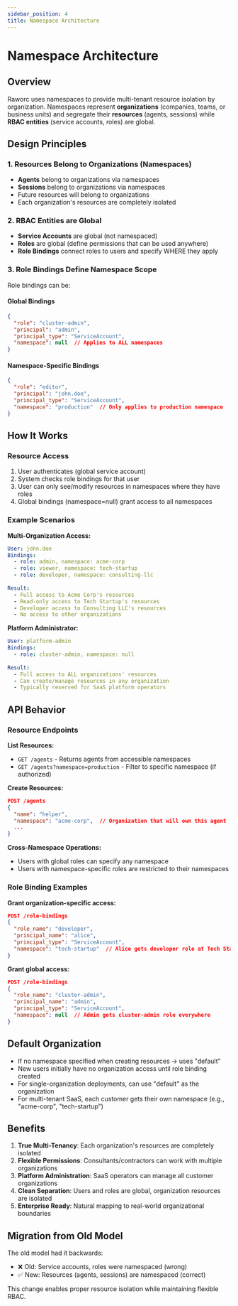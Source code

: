 ```yaml
---
sidebar_position: 4
title: Namespace Architecture
---
```


# Namespace Architecture

## Overview

Raworc uses namespaces to provide multi-tenant resource isolation by organization. Namespaces represent **organizations** (companies, teams, or business units) and segregate their **resources** (agents, sessions) while **RBAC entities** (service accounts, roles) are global.

## Design Principles

### 1. Resources Belong to Organizations (Namespaces)
- **Agents** belong to organizations via namespaces
- **Sessions** belong to organizations via namespaces
- Future resources will belong to organizations
- Each organization's resources are completely isolated

### 2. RBAC Entities are Global
- **Service Accounts** are global (not namespaced)
- **Roles** are global (define permissions that can be used anywhere)
- **Role Bindings** connect roles to users and specify WHERE they apply

### 3. Role Bindings Define Namespace Scope

Role bindings can be:

#### Global Bindings
```json
{
  "role": "cluster-admin",
  "principal": "admin",
  "principal_type": "ServiceAccount",
  "namespace": null  // Applies to ALL namespaces
}
```

#### Namespace-Specific Bindings
```json
{
  "role": "editor",
  "principal": "john.doe",
  "principal_type": "ServiceAccount", 
  "namespace": "production"  // Only applies to production namespace
}
```

## How It Works

### Resource Access
1. User authenticates (global service account)
2. System checks role bindings for that user
3. User can only see/modify resources in namespaces where they have roles
4. Global bindings (namespace=null) grant access to all namespaces

### Example Scenarios

**Multi-Organization Access:**
```yaml
User: john.doe
Bindings:
  - role: admin, namespace: acme-corp
  - role: viewer, namespace: tech-startup
  - role: developer, namespace: consulting-llc
  
Result:
  - Full access to Acme Corp's resources
  - Read-only access to Tech Startup's resources
  - Developer access to Consulting LLC's resources
  - No access to other organizations
```

**Platform Administrator:**
```yaml
User: platform-admin
Bindings:
  - role: cluster-admin, namespace: null
  
Result:
  - Full access to ALL organizations' resources
  - Can create/manage resources in any organization
  - Typically reserved for SaaS platform operators
```

## API Behavior

### Resource Endpoints

**List Resources:**
- `GET /agents` - Returns agents from accessible namespaces
- `GET /agents?namespace=production` - Filter to specific namespace (if authorized)

**Create Resources:**
```json
POST /agents
{
  "name": "helper",
  "namespace": "acme-corp",  // Organization that will own this agent
  ...
}
```

**Cross-Namespace Operations:**
- Users with global roles can specify any namespace
- Users with namespace-specific roles are restricted to their namespaces

### Role Binding Examples

**Grant organization-specific access:**
```json
POST /role-bindings
{
  "role_name": "developer",
  "principal_name": "alice",
  "principal_type": "ServiceAccount",
  "namespace": "tech-startup"  // Alice gets developer role at Tech Startup
}
```

**Grant global access:**
```json
POST /role-bindings
{
  "role_name": "cluster-admin",
  "principal_name": "admin",
  "principal_type": "ServiceAccount",
  "namespace": null  // Admin gets cluster-admin role everywhere
}
```

## Default Organization

- If no namespace specified when creating resources → uses "default"
- New users initially have no organization access until role binding created
- For single-organization deployments, can use "default" as the organization
- For multi-tenant SaaS, each customer gets their own namespace (e.g., "acme-corp", "tech-startup")

## Benefits

1. **True Multi-Tenancy**: Each organization's resources are completely isolated
2. **Flexible Permissions**: Consultants/contractors can work with multiple organizations
3. **Platform Administration**: SaaS operators can manage all customer organizations
4. **Clean Separation**: Users and roles are global, organization resources are isolated
5. **Enterprise Ready**: Natural mapping to real-world organizational boundaries

## Migration from Old Model

The old model had it backwards:
- ❌ Old: Service accounts, roles were namespaced (wrong)
- ✅ New: Resources (agents, sessions) are namespaced (correct)

This change enables proper resource isolation while maintaining flexible RBAC.